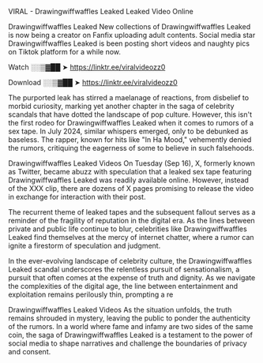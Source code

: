 VIRAL - Drawingwiffwaffles Leaked Leaked Video Online

Drawingwiffwaffles Leaked New collections of Drawingwiffwaffles Leaked is now being a creator on Fanfix uploading adult contents. Social media star Drawingwiffwaffles Leaked is been posting short videos and naughty pics on Tiktok platform for a while now.

Watch ░░▒▓██ ➤ https://linktr.ee/viralvideozz0

Download ░░▒▓██ ➤ https://linktr.ee/viralvideozz0

The purported leak has stirred a maelanage of reactions, from disbelief to morbid curiosity, marking yet another chapter in the saga of celebrity scandals that have dotted the landscape of pop culture. However, this isn't the first rodeo for Drawingwiffwaffles Leaked when it comes to rumors of a sex tape. In July 2024, similar whispers emerged, only to be debunked as baseless. The rapper, known for hits like "In Ha Mood," vehemently denied the rumors, critiquing the eagerness of some to believe in such falsehoods.

Drawingwiffwaffles Leaked Videos
On Tuesday (Sep 16), X, formerly known as Twitter, became abuzz with speculation that a leaked sex tape featuring Drawingwiffwaffles Leaked was readily available online. However, instead of the XXX clip, there are dozens of X pages promising to release the video in exchange for interaction with their post.

The recurrent theme of leaked tapes and the subsequent fallout serves as a reminder of the fragility of reputation in the digital era. As the lines between private and public life continue to blur, celebrities like Drawingwiffwaffles Leaked find themselves at the mercy of internet chatter, where a rumor can ignite a firestorm of speculation and judgment.

In the ever-evolving landscape of celebrity culture, the Drawingwiffwaffles Leaked scandal underscores the relentless pursuit of sensationalism, a pursuit that often comes at the expense of truth and dignity. As we navigate the complexities of the digital age, the line between entertainment and exploitation remains perilously thin, prompting a re

Drawingwiffwaffles Leaked Videos
As the situation unfolds, the truth remains shrouded in mystery, leaving the public to ponder the authenticity of the rumors. In a world where fame and infamy are two sides of the same coin, the saga of Drawingwiffwaffles Leaked is a testament to the power of social media to shape narratives and challenge the boundaries of privacy and consent.